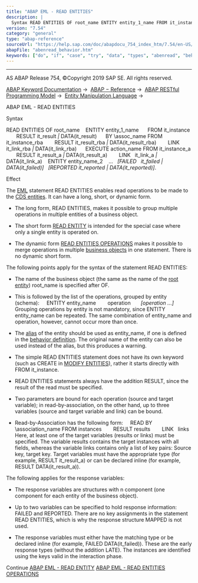 ```yaml
---
title: "ABAP EML - READ ENTITIES"
description: |
  Syntax READ ENTITIES OF root_name ENTITY entity_1_name FROM it_instance RESULT it_result  DATA(it_result) BY assoc_name FROM it_instance_rba RESULT it_result_rba  DATA(it_result_rba) LINK   it_link_rba  DATA(it_link_rba) EXECUTE action_name FROM it_instance_a RESULT it
version: "7.54"
category: "general"
type: "abap-reference"
sourceUrl: "https://help.sap.com/doc/abapdocu_754_index_htm/7.54/en-US/abenread_behavior.htm"
abapFile: "abenread_behavior.htm"
keywords: ["do", "if", "case", "try", "data", "types", "abenread", "behavior"]
---
```


* * *

AS ABAP Release 754, ©Copyright 2019 SAP SE. All rights reserved.

[ABAP Keyword Documentation](https://help.sap.com/doc/abapdocu_754_index_htm/7.54/en-US/abenabap.htm) →  [ABAP − Reference](https://help.sap.com/doc/abapdocu_754_index_htm/7.54/en-US/abenabap_reference.htm) →  [ABAP RESTful Programming Model](https://help.sap.com/doc/abapdocu_754_index_htm/7.54/en-US/abenrestful_abap_programming.htm) →  [Entity Manipulation Language](https://help.sap.com/doc/abapdocu_754_index_htm/7.54/en-US/abeneml.htm) → 

ABAP EML - READ ENTITIES

Syntax

READ ENTITIES OF root\_name
   ENTITY entity\_1\_name
     FROM it\_instance
       RESULT it\_result *|* DATA(it\_result)
     BY \\assoc\_name FROM it\_instance\_rba
       RESULT it\_result\_rba *|* DATA(it\_result\_rba)
       LINK   it\_link\_rba *|* DATA(it\_link\_rba)
     EXECUTE action\_name FROM it\_instance\_a
       RESULT it\_result\_a *|* DATA(it\_result\_a)
       LINK   it\_link\_a *|* DATA(it\_link\_a)
   ENTITY entity\_name\_2
   ...
  *\[*FAILED   it\_failed *|* DATA(it\_failed)*\]*
  *\[*REPORTED it\_reported *|* DATA(it\_reported)*\]*.

Effect

The [EML](https://help.sap.com/doc/abapdocu_754_index_htm/7.54/en-US/abeneml.htm) statement READ ENTITIES enables read operations to be made to the [CDS entities](https://help.sap.com/doc/abapdocu_754_index_htm/7.54/en-US/abencds_entity_glosry.htm "Glossary Entry"). It can have a long, short, or dynamic form.

-   The long form, READ ENTITIES, makes it possible to group multiple operations in multiple entities of a business object.

-   The short form [READ ENTITY](https://help.sap.com/doc/abapdocu_754_index_htm/7.54/en-US/abeneml_read_entity.htm) is intended for the special case where only a single entity is operated on.

-   The dynamic form [READ ENTITIES OPERATIONS](https://help.sap.com/doc/abapdocu_754_index_htm/7.54/en-US/abeneml_read_entities_op.htm) makes it possible to merge operations in multiple [business objects](https://help.sap.com/doc/abapdocu_754_index_htm/7.54/en-US/abenbusiness_object_glosry.htm "Glossary Entry") in one statement. There is no dynamic short form.

The following points apply for the syntax of the statement READ ENTITIES:

-   The name of the business object (the same as the name of the [root entity](https://help.sap.com/doc/abapdocu_754_index_htm/7.54/en-US/abenroot_entity_glosry.htm "Glossary Entry")) root\_name is specified after OF.

-   This is followed by the list of the operations, grouped by entity (schema):
        ENTITY entity\_name
           operation
          *\[*operation ...*\]*
    Grouping operations by entity is not mandatory, since ENTITY entity\_name can be repeated. The same combination of entity\_name and operation, however, cannot occur more than once.

-   The [alias](https://help.sap.com/doc/abapdocu_754_index_htm/7.54/en-US/abenbdl_alias.htm) of the entity should be used as entity\_name, if one is defined in the [behavior definition](https://help.sap.com/doc/abapdocu_754_index_htm/7.54/en-US/abenabap_behavior_definitions.htm). The original name of the entity can also be used instead of the alias, but this produces a warning.

-   The simple READ ENTITIES statement does not have its own keyword (such as CREATE in [MODIFY ENTITIES](https://help.sap.com/doc/abapdocu_754_index_htm/7.54/en-US/abeneml_modify_entities.htm)), rather it starts directly with FROM it\_instance.

-   READ ENTITIES statements always have the addition RESULT, since the result of the read must be specified.

-   Two parameters are bound for each operation (source and target variable); in read-by-association, on the other hand, up to three variables (source and target variable and link) can be bound.

-   Read-by-Association has the following form:
        READ BY \\association\_name FROM instances
           RESULT results
           LINK   links
    Here, at least one of the target variables (results or links) must be specified. The variable results contains the target instances with all fields, whereas the variable links contains only a list of key pairs: Source key, target key. Target variables must have the appropriate type (for example, RESULT it\_result\_a) or can be declared inline (for example, RESULT DATA(it\_result\_a)).

The following applies for the response variables:

-   The response variables are structures with n component (one component for each entity of the business object).

-   Up to two variables can be specified to hold response information: FAILED and REPORTED. There are no key assignments in the statement READ ENTITIES, which is why the response structure MAPPED is not used.

-   The response variables must either have the matching type or be declared inline (for example, FAILED DATA(it\_failed)). These are the early response types (without the addition LATE). The instances are identified using the keys valid in the interaction phase.

Continue
[ABAP EML - READ ENTITY](https://help.sap.com/doc/abapdocu_754_index_htm/7.54/en-US/abeneml_read_entity.htm)
[ABAP EML - READ ENTITIES OPERATIONS](https://help.sap.com/doc/abapdocu_754_index_htm/7.54/en-US/abeneml_read_entities_op.htm)
